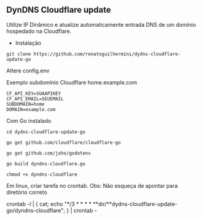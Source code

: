 ## DynDNS Cloudflare update

Utilize IP Dinâmico e atualize automaticamente entrada DNS de um domínio hospedado na Cloudflare.

- Instalação

```
git clone https://github.com/renatoguilhermini/dydns-cloudflare-update-go
```

Altere config.env

Exemplo subdomínio Cloudflare home.example.com

```
CF_API_KEY=SUAAPIKEY
CF_API_EMAIL=SEUEMAIL
SUBDOMAIN=home
DOMAIN=example.com
```

Com Go instalado

```
cd dydns-cloudflare-update-go

go get github.com/cloudflare/cloudflare-go

go get github.com/joho/godotenv

go build dyndns-cloudflare.go

chmod +x dyndns-cloudflare
```

Em linux, criar tarefa no crontab. Obs: Não esqueça de apontar para diretório correto

crontab -l | { cat; echo "*/3 * * * * **dir/**dydns-cloudflare-update-go/dyndns-cloudflare"; } | crontab -
